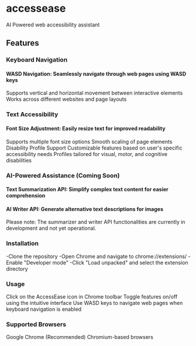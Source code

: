 # accessease
AI Powered web accessibility assistant

## Features

### Keyboard Navigation
#### WASD Navigation: Seamlessly navigate through web pages using WASD keys
Supports vertical and horizontal movement between interactive elements
Works across different websites and page layouts

### Text Accessibility
#### Font Size Adjustment: Easily resize text for improved readability
Supports multiple font size options
Smooth scaling of page elements
Disability Profile Support
Customizable features based on user's specific accessibility needs
Profiles tailored for visual, motor, and cognitive disabilities

### AI-Powered Assistance (Coming Soon)
#### Text Summarization API: Simplify complex text content for easier comprehension
#### AI Writer API: Generate alternative text descriptions for images
Please note: The summarizer and writer API functionalities are currently in development and not yet operational.

### Installation
-Clone the repository
-Open Chrome and navigate to chrome://extensions/
-Enable "Developer mode"
-Click "Load unpacked" and select the extension directory

### Usage
Click on the AccessEase icon in Chrome toolbar
Toggle features on/off using the intuitive interface
Use WASD keys to navigate web pages when keyboard navigation is enabled

### Supported Browsers
Google Chrome (Recommended)
Chromium-based browsers
